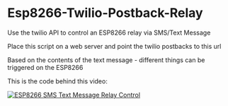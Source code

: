 # Esp8266-Twilio-Postback-Relay
Use the twilio API to control an ESP8266 relay via SMS/Text Message

Place this script on a web server and point the twilio postbacks to this url

Based on the contents of the text message - different things can be triggered on the ESP8266

This is the code behind this video:

[![ESP8266 SMS Text Message Relay Control](https://img.youtube.com/vi/0U2Hqux1b88/sddefault.jpg)](https://www.youtube.com/watch?v=0U2Hqux1b88)
